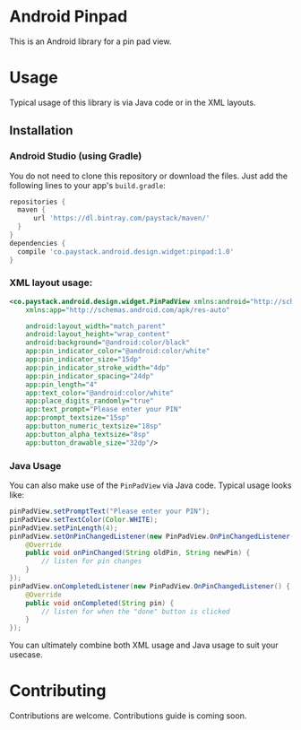 # Android Pinpad

This is an Android library for a pin pad view.

# Usage

Typical usage of this library is via Java code or in the XML layouts.

## Installation

### Android Studio (using Gradle)
You do not need to clone this repository or download the files. Just add the following lines to your app's `build.gradle`:

```gradle
repositories {
  maven {
      url 'https://dl.bintray.com/paystack/maven/'
  }
}
dependencies {
  compile 'co.paystack.android.design.widget:pinpad:1.0'
}
```

### XML layout usage:

```xml
<co.paystack.android.design.widget.PinPadView xmlns:android="http://schemas.android.com/apk/res/android"
    xmlns:app="http://schemas.android.com/apk/res-auto"

    android:layout_width="match_parent"
    android:layout_height="wrap_content"
    android:background="@android:color/black"
    app:pin_indicator_color="@android:color/white"
    app:pin_indicator_size="15dp"
    app:pin_indicator_stroke_width="4dp"
    app:pin_indicator_spacing="24dp"
    app:pin_length="4"
    app:text_color="@android:color/white"
    app:place_digits_randomly="true"
    app:text_prompt="Please enter your PIN"
    app:prompt_textsize="15sp"
    app:button_numeric_textsize="18sp"
    app:button_alpha_textsize="8sp"
    app:button_drawable_size="32dp"/>
```

### Java Usage
You can also make use of the `PinPadView` via Java code. Typical usage looks like:


```java
pinPadView.setPromptText("Please enter your PIN");
pinPadView.setTextColor(Color.WHITE);
pinPadView.setPinLength(4);
pinPadView.setOnPinChangedListener(new PinPadView.OnPinChangedListener() {
    @Override
    public void onPinChanged(String oldPin, String newPin) {
        // listen for pin changes
    }
});
pinPadView.onCompletedListener(new PinPadView.OnPinChangedListener() {
    @Override
    public void onCompleted(String pin) {
        // listen for when the "done" button is clicked
    }
});
```

You can ultimately combine both XML usage and Java usage to suit your usecase.

# Contributing
Contributions are welcome. Contributions guide is coming soon.